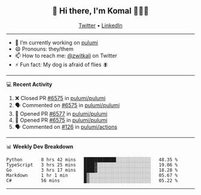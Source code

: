 <h2 align="center"> 👋 Hi there, I'm Komal 🧑🏾‍💻 </h2>
<p align="center">
    <a href="https://twitter.com/zwitkali">Twitter</a> •
    <a href="https://www.linkedin.com/in/komal-ali/">LinkedIn</a>
</p>

--------

- 🔭 I’m currently working on [pulumi](https://github.com/pulumi/pulumi)
- 😄 Pronouns: they/them
- 📫 How to reach me: [@zwitkali](https://twitter.com/zwitkali) on Twitter
- ⚡ Fun fact: My dog is afraid of flies 🪰

--------
💻 **Recent Activity**

<!--START_SECTION:activity-->
1. ❌ Closed PR [#6575](https://github.com/pulumi/pulumi/pull/6575) in [pulumi/pulumi](https://github.com/pulumi/pulumi)
2. 🗣 Commented on [#6575](https://github.com/pulumi/pulumi/issues/6575) in [pulumi/pulumi](https://github.com/pulumi/pulumi)
3. 💪 Opened PR [#6577](https://github.com/pulumi/pulumi/pull/6577) in [pulumi/pulumi](https://github.com/pulumi/pulumi)
4. 💪 Opened PR [#6575](https://github.com/pulumi/pulumi/pull/6575) in [pulumi/pulumi](https://github.com/pulumi/pulumi)
5. 🗣 Commented on [#126](https://github.com/pulumi/actions/issues/126) in [pulumi/actions](https://github.com/pulumi/actions)
<!--END_SECTION:activity-->

--------

📊 **Weekly Dev Breakdown**
<!--START_SECTION:waka-->
```text
Python       8 hrs 42 mins   ████████████░░░░░░░░░░░░░   48.35 % 
TypeScript   3 hrs 25 mins   ████▓░░░░░░░░░░░░░░░░░░░░   19.06 % 
Go           3 hrs 17 mins   ████▓░░░░░░░░░░░░░░░░░░░░   18.28 % 
Markdown     1 hr 1 min      █▒░░░░░░░░░░░░░░░░░░░░░░░   05.67 % 
C#           56 mins         █▒░░░░░░░░░░░░░░░░░░░░░░░   05.22 % 
```
<!--END_SECTION:waka-->

--------